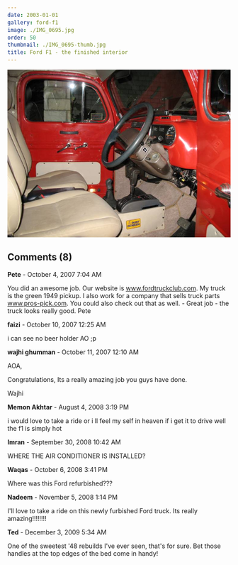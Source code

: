 ```yaml
---
date: 2003-01-01
gallery: ford-f1
image: ./IMG_0695.jpg
order: 50
thumbnail: ./IMG_0695-thumb.jpg
title: Ford F1 - the finished interior
---
```


![Ford F1 - the finished interior](./IMG_0695.jpg)

<div id="comments">

## Comments (8)

<div id="comment">

**Pete** - October  4, 2007  7:04 AM

You did an awesome job. Our website is www.fordtruckclub.com. My truck is the green 1949 pickup. I also work for a company that sells truck parts www.pros-pick.com. You could also check out that as well. - Great job - the truck looks really good.
Pete

</div>

<div id="comment">

**faizi** - October 10, 2007 12:25 AM

i can see no beer holder AO ;p

</div>

<div id="comment">

**wajhi ghumman** - October 11, 2007 12:10 AM

AOA,

Congratulations, Its a really amazing job you guys have done.

Wajhi

</div>

<div id="comment">

**Memon Akhtar** - August  4, 2008  3:19 PM

i would love to take a ride or i ll feel my self in heaven if i get it to drive
well the f1 is simply hot

</div>

<div id="comment">

**Imran** - September 30, 2008 10:42 AM

WHERE THE AIR CONDITIONER IS INSTALLED?

</div>

<div id="comment">

**Waqas** - October  6, 2008  3:41 PM

Where was this Ford refurbished???

</div>

<div id="comment">

**Nadeem** - November  5, 2008  1:14 PM

I'll love to take a ride on this newly furbished Ford truck. Its really amazing!!!!!!!!

</div>

<div id="comment">

**Ted** - December  3, 2009  5:34 AM

One of the sweetest '48 rebuilds I've ever seen, that's for sure. Bet those handles at the top edges of the bed come in handy!

</div>

</div>